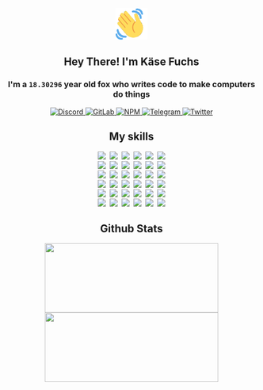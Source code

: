 <div><p align=center><img src=./resources/images/wave.gif width=64px height=64px></p><h2 align=center>Hey There! I'm Käse Fuchs</h2><h3 align=center>I'm a <code>18.30296</code> year old fox who writes code to make computers do things</h3><p align=center><a href=https://discord.com/users/507526681125322772><img alt=Discord src="https://img.shields.io/badge/Discord-5865F2?logo=discord&logoColor=white&style=flat-square#f9d307d82a83403808278e2e879c8603"> </a><a href=https://gitlab.com/kasefuchs><img alt=GitLab src="https://img.shields.io/badge/GitLab-330F63?logo=gitlab&logoColor=white&style=flat-square#f9d307d82a83403808278e2e879c8603"> </a><a href=https://npmjs.com/~kasefuchs><img alt=NPM src="https://img.shields.io/badge/NPM-CB3837?logo=npm&logoColor=white&style=flat-square#f9d307d82a83403808278e2e879c8603"> </a><a href=https://t.me/kasefuchs><img alt=Telegram src="https://img.shields.io/badge/Telegram-2CA5E0?logo=telegram&logoColor=white&style=flat-square#f9d307d82a83403808278e2e879c8603"> </a><a href=https://twitter.com/kasefuchs><img alt=Twitter src="https://img.shields.io/badge/Twitter-1DA1F2?logo=twitter&logoColor=white&style=flat-square#f9d307d82a83403808278e2e879c8603"></a></p><h2 align=center>My skills</h2><p align=center><a href=https://aws.amazon.com/ ><picture><source srcset="https://skillicons.dev/icons?i=aws&theme=dark#f9d307d82a83403808278e2e879c8603" media="(prefers-color-scheme: dark)"><source srcset="https://skillicons.dev/icons?i=aws&theme=light#f9d307d82a83403808278e2e879c8603" media="(prefers-color-scheme: light), (prefers-color-scheme: no-preference)"><img src="https://skillicons.dev/icons?i=aws&theme=light#f9d307d82a83403808278e2e879c8603"></picture></a>&nbsp;&nbsp;<a href=https://en.wikipedia.org/wiki/Bash_(Unix_shell)><picture><source srcset="https://skillicons.dev/icons?i=bash&theme=dark#f9d307d82a83403808278e2e879c8603" media="(prefers-color-scheme: dark)"><source srcset="https://skillicons.dev/icons?i=bash&theme=light#f9d307d82a83403808278e2e879c8603" media="(prefers-color-scheme: light), (prefers-color-scheme: no-preference)"><img src="https://skillicons.dev/icons?i=bash&theme=light#f9d307d82a83403808278e2e879c8603"></picture></a>&nbsp;&nbsp;<a href=https://discord.com/developers/docs><picture><source srcset="https://skillicons.dev/icons?i=bots&theme=dark#f9d307d82a83403808278e2e879c8603" media="(prefers-color-scheme: dark)"><source srcset="https://skillicons.dev/icons?i=bots&theme=light#f9d307d82a83403808278e2e879c8603" media="(prefers-color-scheme: light), (prefers-color-scheme: no-preference)"><img src="https://skillicons.dev/icons?i=bots&theme=light#f9d307d82a83403808278e2e879c8603"></picture></a>&nbsp;&nbsp;<a href=https://www.cloudflare.com/ ><picture><source srcset="https://skillicons.dev/icons?i=cloudflare&theme=dark#f9d307d82a83403808278e2e879c8603" media="(prefers-color-scheme: dark)"><source srcset="https://skillicons.dev/icons?i=cloudflare&theme=light#f9d307d82a83403808278e2e879c8603" media="(prefers-color-scheme: light), (prefers-color-scheme: no-preference)"><img src="https://skillicons.dev/icons?i=cloudflare&theme=light#f9d307d82a83403808278e2e879c8603"></picture></a>&nbsp;&nbsp;<a href=https://en.wikipedia.org/wiki/CSS><picture><source srcset="https://skillicons.dev/icons?i=css&theme=dark#f9d307d82a83403808278e2e879c8603" media="(prefers-color-scheme: dark)"><source srcset="https://skillicons.dev/icons?i=css&theme=light#f9d307d82a83403808278e2e879c8603" media="(prefers-color-scheme: light), (prefers-color-scheme: no-preference)"><img src="https://skillicons.dev/icons?i=css&theme=light#f9d307d82a83403808278e2e879c8603"></picture></a>&nbsp;&nbsp;<a href=https://www.docker.com/ ><picture><source srcset="https://skillicons.dev/icons?i=docker&theme=dark#f9d307d82a83403808278e2e879c8603" media="(prefers-color-scheme: dark)"><source srcset="https://skillicons.dev/icons?i=docker&theme=light#f9d307d82a83403808278e2e879c8603" media="(prefers-color-scheme: light), (prefers-color-scheme: no-preference)"><img src="https://skillicons.dev/icons?i=docker&theme=light#f9d307d82a83403808278e2e879c8603"></picture></a><br><a href=https://www.electronjs.org/ ><picture><source srcset="https://skillicons.dev/icons?i=electron&theme=dark#f9d307d82a83403808278e2e879c8603" media="(prefers-color-scheme: dark)"><source srcset="https://skillicons.dev/icons?i=electron&theme=light#f9d307d82a83403808278e2e879c8603" media="(prefers-color-scheme: light), (prefers-color-scheme: no-preference)"><img src="https://skillicons.dev/icons?i=electron&theme=light#f9d307d82a83403808278e2e879c8603"></picture></a>&nbsp;&nbsp;<a href=https://expressjs.com/ ><picture><source srcset="https://skillicons.dev/icons?i=express&theme=dark#f9d307d82a83403808278e2e879c8603" media="(prefers-color-scheme: dark)"><source srcset="https://skillicons.dev/icons?i=express&theme=light#f9d307d82a83403808278e2e879c8603" media="(prefers-color-scheme: light), (prefers-color-scheme: no-preference)"><img src="https://skillicons.dev/icons?i=express&theme=light#f9d307d82a83403808278e2e879c8603"></picture></a>&nbsp;&nbsp;<a href=https://www.figma.com/ ><picture><source srcset="https://skillicons.dev/icons?i=figma&theme=dark#f9d307d82a83403808278e2e879c8603" media="(prefers-color-scheme: dark)"><source srcset="https://skillicons.dev/icons?i=figma&theme=light#f9d307d82a83403808278e2e879c8603" media="(prefers-color-scheme: light), (prefers-color-scheme: no-preference)"><img src="https://skillicons.dev/icons?i=figma&theme=light#f9d307d82a83403808278e2e879c8603"></picture></a>&nbsp;&nbsp;<a href=https://firebase.google.com/ ><picture><source srcset="https://skillicons.dev/icons?i=firebase&theme=dark#f9d307d82a83403808278e2e879c8603" media="(prefers-color-scheme: dark)"><source srcset="https://skillicons.dev/icons?i=firebase&theme=light#f9d307d82a83403808278e2e879c8603" media="(prefers-color-scheme: light), (prefers-color-scheme: no-preference)"><img src="https://skillicons.dev/icons?i=firebase&theme=light#f9d307d82a83403808278e2e879c8603"></picture></a>&nbsp;&nbsp;<a href=https://flask.palletsprojects.com/ ><picture><source srcset="https://skillicons.dev/icons?i=flask&theme=dark#f9d307d82a83403808278e2e879c8603" media="(prefers-color-scheme: dark)"><source srcset="https://skillicons.dev/icons?i=flask&theme=light#f9d307d82a83403808278e2e879c8603" media="(prefers-color-scheme: light), (prefers-color-scheme: no-preference)"><img src="https://skillicons.dev/icons?i=flask&theme=light#f9d307d82a83403808278e2e879c8603"></picture></a>&nbsp;&nbsp;<a href=https://cloud.google.com/ ><picture><source srcset="https://skillicons.dev/icons?i=gcp&theme=dark#f9d307d82a83403808278e2e879c8603" media="(prefers-color-scheme: dark)"><source srcset="https://skillicons.dev/icons?i=gcp&theme=light#f9d307d82a83403808278e2e879c8603" media="(prefers-color-scheme: light), (prefers-color-scheme: no-preference)"><img src="https://skillicons.dev/icons?i=gcp&theme=light#f9d307d82a83403808278e2e879c8603"></picture></a><br><a href=https://git-scm.com/ ><picture><source srcset="https://skillicons.dev/icons?i=git&theme=dark#f9d307d82a83403808278e2e879c8603" media="(prefers-color-scheme: dark)"><source srcset="https://skillicons.dev/icons?i=git&theme=light#f9d307d82a83403808278e2e879c8603" media="(prefers-color-scheme: light), (prefers-color-scheme: no-preference)"><img src="https://skillicons.dev/icons?i=git&theme=light#f9d307d82a83403808278e2e879c8603"></picture></a>&nbsp;&nbsp;<a href=https://github.com/ ><picture><source srcset="https://skillicons.dev/icons?i=github&theme=dark#f9d307d82a83403808278e2e879c8603" media="(prefers-color-scheme: dark)"><source srcset="https://skillicons.dev/icons?i=github&theme=light#f9d307d82a83403808278e2e879c8603" media="(prefers-color-scheme: light), (prefers-color-scheme: no-preference)"><img src="https://skillicons.dev/icons?i=github&theme=light#f9d307d82a83403808278e2e879c8603"></picture></a>&nbsp;&nbsp;<a href=https://gitlab.com/ ><picture><source srcset="https://skillicons.dev/icons?i=gitlab&theme=dark#f9d307d82a83403808278e2e879c8603" media="(prefers-color-scheme: dark)"><source srcset="https://skillicons.dev/icons?i=gitlab&theme=light#f9d307d82a83403808278e2e879c8603" media="(prefers-color-scheme: light), (prefers-color-scheme: no-preference)"><img src="https://skillicons.dev/icons?i=gitlab&theme=light#f9d307d82a83403808278e2e879c8603"></picture></a>&nbsp;&nbsp;<a href=https://www.heroku.com/ ><picture><source srcset="https://skillicons.dev/icons?i=heroku&theme=dark#f9d307d82a83403808278e2e879c8603" media="(prefers-color-scheme: dark)"><source srcset="https://skillicons.dev/icons?i=heroku&theme=light#f9d307d82a83403808278e2e879c8603" media="(prefers-color-scheme: light), (prefers-color-scheme: no-preference)"><img src="https://skillicons.dev/icons?i=heroku&theme=light#f9d307d82a83403808278e2e879c8603"></picture></a>&nbsp;&nbsp;<a href=https://en.wikipedia.org/wiki/HTML><picture><source srcset="https://skillicons.dev/icons?i=html&theme=dark#f9d307d82a83403808278e2e879c8603" media="(prefers-color-scheme: dark)"><source srcset="https://skillicons.dev/icons?i=html&theme=light#f9d307d82a83403808278e2e879c8603" media="(prefers-color-scheme: light), (prefers-color-scheme: no-preference)"><img src="https://skillicons.dev/icons?i=html&theme=light#f9d307d82a83403808278e2e879c8603"></picture></a>&nbsp;&nbsp;<a href=https://en.wikipedia.org/wiki/JavaScript><picture><source srcset="https://skillicons.dev/icons?i=js&theme=dark#f9d307d82a83403808278e2e879c8603" media="(prefers-color-scheme: dark)"><source srcset="https://skillicons.dev/icons?i=js&theme=light#f9d307d82a83403808278e2e879c8603" media="(prefers-color-scheme: light), (prefers-color-scheme: no-preference)"><img src="https://skillicons.dev/icons?i=js&theme=light#f9d307d82a83403808278e2e879c8603"></picture></a><br><a href=https://en.wikipedia.org/wiki/Linux><picture><source srcset="https://skillicons.dev/icons?i=linux&theme=dark#f9d307d82a83403808278e2e879c8603" media="(prefers-color-scheme: dark)"><source srcset="https://skillicons.dev/icons?i=linux&theme=light#f9d307d82a83403808278e2e879c8603" media="(prefers-color-scheme: light), (prefers-color-scheme: no-preference)"><img src="https://skillicons.dev/icons?i=linux&theme=light#f9d307d82a83403808278e2e879c8603"></picture></a>&nbsp;&nbsp;<a href=https://mui.com/ ><picture><source srcset="https://skillicons.dev/icons?i=materialui&theme=dark#f9d307d82a83403808278e2e879c8603" media="(prefers-color-scheme: dark)"><source srcset="https://skillicons.dev/icons?i=materialui&theme=light#f9d307d82a83403808278e2e879c8603" media="(prefers-color-scheme: light), (prefers-color-scheme: no-preference)"><img src="https://skillicons.dev/icons?i=materialui&theme=light#f9d307d82a83403808278e2e879c8603"></picture></a>&nbsp;&nbsp;<a href=https://en.wikipedia.org/wiki/Markdown><picture><source srcset="https://skillicons.dev/icons?i=md&theme=dark#f9d307d82a83403808278e2e879c8603" media="(prefers-color-scheme: dark)"><source srcset="https://skillicons.dev/icons?i=md&theme=light#f9d307d82a83403808278e2e879c8603" media="(prefers-color-scheme: light), (prefers-color-scheme: no-preference)"><img src="https://skillicons.dev/icons?i=md&theme=light#f9d307d82a83403808278e2e879c8603"></picture></a>&nbsp;&nbsp;<a href=https://www.mongodb.com/ ><picture><source srcset="https://skillicons.dev/icons?i=mongodb&theme=dark#f9d307d82a83403808278e2e879c8603" media="(prefers-color-scheme: dark)"><source srcset="https://skillicons.dev/icons?i=mongodb&theme=light#f9d307d82a83403808278e2e879c8603" media="(prefers-color-scheme: light), (prefers-color-scheme: no-preference)"><img src="https://skillicons.dev/icons?i=mongodb&theme=light#f9d307d82a83403808278e2e879c8603"></picture></a>&nbsp;&nbsp;<a href=https://www.mysql.com/ ><picture><source srcset="https://skillicons.dev/icons?i=mysql&theme=dark#f9d307d82a83403808278e2e879c8603" media="(prefers-color-scheme: dark)"><source srcset="https://skillicons.dev/icons?i=mysql&theme=light#f9d307d82a83403808278e2e879c8603" media="(prefers-color-scheme: light), (prefers-color-scheme: no-preference)"><img src="https://skillicons.dev/icons?i=mysql&theme=light#f9d307d82a83403808278e2e879c8603"></picture></a>&nbsp;&nbsp;<a href=https://nextjs.org/ ><picture><source srcset="https://skillicons.dev/icons?i=nextjs&theme=dark#f9d307d82a83403808278e2e879c8603" media="(prefers-color-scheme: dark)"><source srcset="https://skillicons.dev/icons?i=nextjs&theme=light#f9d307d82a83403808278e2e879c8603" media="(prefers-color-scheme: light), (prefers-color-scheme: no-preference)"><img src="https://skillicons.dev/icons?i=nextjs&theme=light#f9d307d82a83403808278e2e879c8603"></picture></a><br><a href=https://nodejs.org/en/ ><picture><source srcset="https://skillicons.dev/icons?i=nodejs&theme=dark#f9d307d82a83403808278e2e879c8603" media="(prefers-color-scheme: dark)"><source srcset="https://skillicons.dev/icons?i=nodejs&theme=light#f9d307d82a83403808278e2e879c8603" media="(prefers-color-scheme: light), (prefers-color-scheme: no-preference)"><img src="https://skillicons.dev/icons?i=nodejs&theme=light#f9d307d82a83403808278e2e879c8603"></picture></a>&nbsp;&nbsp;<a href=https://www.postgresql.org/ ><picture><source srcset="https://skillicons.dev/icons?i=postgres&theme=dark#f9d307d82a83403808278e2e879c8603" media="(prefers-color-scheme: dark)"><source srcset="https://skillicons.dev/icons?i=postgres&theme=light#f9d307d82a83403808278e2e879c8603" media="(prefers-color-scheme: light), (prefers-color-scheme: no-preference)"><img src="https://skillicons.dev/icons?i=postgres&theme=light#f9d307d82a83403808278e2e879c8603"></picture></a>&nbsp;&nbsp;<a href=https://learn.microsoft.com/en-us/powershell/ ><picture><source srcset="https://skillicons.dev/icons?i=powershell&theme=dark#f9d307d82a83403808278e2e879c8603" media="(prefers-color-scheme: dark)"><source srcset="https://skillicons.dev/icons?i=powershell&theme=light#f9d307d82a83403808278e2e879c8603" media="(prefers-color-scheme: light), (prefers-color-scheme: no-preference)"><img src="https://skillicons.dev/icons?i=powershell&theme=light#f9d307d82a83403808278e2e879c8603"></picture></a>&nbsp;&nbsp;<a href=https://www.python.org/ ><picture><source srcset="https://skillicons.dev/icons?i=py&theme=dark#f9d307d82a83403808278e2e879c8603" media="(prefers-color-scheme: dark)"><source srcset="https://skillicons.dev/icons?i=py&theme=light#f9d307d82a83403808278e2e879c8603" media="(prefers-color-scheme: light), (prefers-color-scheme: no-preference)"><img src="https://skillicons.dev/icons?i=py&theme=light#f9d307d82a83403808278e2e879c8603"></picture></a>&nbsp;&nbsp;<a href=https://www.raspberrypi.org/ ><picture><source srcset="https://skillicons.dev/icons?i=raspberrypi&theme=dark#f9d307d82a83403808278e2e879c8603" media="(prefers-color-scheme: dark)"><source srcset="https://skillicons.dev/icons?i=raspberrypi&theme=light#f9d307d82a83403808278e2e879c8603" media="(prefers-color-scheme: light), (prefers-color-scheme: no-preference)"><img src="https://skillicons.dev/icons?i=raspberrypi&theme=light#f9d307d82a83403808278e2e879c8603"></picture></a>&nbsp;&nbsp;<a href=https://reactjs.org/ ><picture><source srcset="https://skillicons.dev/icons?i=react&theme=dark#f9d307d82a83403808278e2e879c8603" media="(prefers-color-scheme: dark)"><source srcset="https://skillicons.dev/icons?i=react&theme=light#f9d307d82a83403808278e2e879c8603" media="(prefers-color-scheme: light), (prefers-color-scheme: no-preference)"><img src="https://skillicons.dev/icons?i=react&theme=light#f9d307d82a83403808278e2e879c8603"></picture></a><br><a href=https://redux.js.org/ ><picture><source srcset="https://skillicons.dev/icons?i=redux&theme=dark#f9d307d82a83403808278e2e879c8603" media="(prefers-color-scheme: dark)"><source srcset="https://skillicons.dev/icons?i=redux&theme=light#f9d307d82a83403808278e2e879c8603" media="(prefers-color-scheme: light), (prefers-color-scheme: no-preference)"><img src="https://skillicons.dev/icons?i=redux&theme=light#f9d307d82a83403808278e2e879c8603"></picture></a>&nbsp;&nbsp;<a href=https://en.wikipedia.org/wiki/Regular_expression><picture><source srcset="https://skillicons.dev/icons?i=regex&theme=dark#f9d307d82a83403808278e2e879c8603" media="(prefers-color-scheme: dark)"><source srcset="https://skillicons.dev/icons?i=regex&theme=light#f9d307d82a83403808278e2e879c8603" media="(prefers-color-scheme: light), (prefers-color-scheme: no-preference)"><img src="https://skillicons.dev/icons?i=regex&theme=light#f9d307d82a83403808278e2e879c8603"></picture></a>&nbsp;&nbsp;<a href=https://en.wikipedia.org/wiki/Sass_(stylesheet_language)><picture><source srcset="https://skillicons.dev/icons?i=sass&theme=dark#f9d307d82a83403808278e2e879c8603" media="(prefers-color-scheme: dark)"><source srcset="https://skillicons.dev/icons?i=sass&theme=light#f9d307d82a83403808278e2e879c8603" media="(prefers-color-scheme: light), (prefers-color-scheme: no-preference)"><img src="https://skillicons.dev/icons?i=sass&theme=light#f9d307d82a83403808278e2e879c8603"></picture></a>&nbsp;&nbsp;<a href=https://www.typescriptlang.org/ ><picture><source srcset="https://skillicons.dev/icons?i=ts&theme=dark#f9d307d82a83403808278e2e879c8603" media="(prefers-color-scheme: dark)"><source srcset="https://skillicons.dev/icons?i=ts&theme=light#f9d307d82a83403808278e2e879c8603" media="(prefers-color-scheme: light), (prefers-color-scheme: no-preference)"><img src="https://skillicons.dev/icons?i=ts&theme=light#f9d307d82a83403808278e2e879c8603"></picture></a>&nbsp;&nbsp;<a href=https://unity.com/ ><picture><source srcset="https://skillicons.dev/icons?i=unity&theme=dark#f9d307d82a83403808278e2e879c8603" media="(prefers-color-scheme: dark)"><source srcset="https://skillicons.dev/icons?i=unity&theme=light#f9d307d82a83403808278e2e879c8603" media="(prefers-color-scheme: light), (prefers-color-scheme: no-preference)"><img src="https://skillicons.dev/icons?i=unity&theme=light#f9d307d82a83403808278e2e879c8603"></picture></a>&nbsp;&nbsp;<a href=https://workers.cloudflare.com/ ><picture><source srcset="https://skillicons.dev/icons?i=workers&theme=dark#f9d307d82a83403808278e2e879c8603" media="(prefers-color-scheme: dark)"><source srcset="https://skillicons.dev/icons?i=workers&theme=light#f9d307d82a83403808278e2e879c8603" media="(prefers-color-scheme: light), (prefers-color-scheme: no-preference)"><img src="https://skillicons.dev/icons?i=workers&theme=light#f9d307d82a83403808278e2e879c8603"></picture></a><br></p><h2 align=center>Github Stats</h2><p align=center><picture><source srcset="https://github-readme-stats-kasefuchs.vercel.app/api/?count_private=true&hide_border=true&hide_rank=true&line_height=20&hide_title=true&username=Kasefuchs&theme=dark#f9d307d82a83403808278e2e879c8603" media="(prefers-color-scheme: dark)"><source srcset="https://github-readme-stats-kasefuchs.vercel.app/api/?count_private=true&hide_border=true&hide_rank=true&line_height=20&hide_title=true&username=Kasefuchs&theme=light#f9d307d82a83403808278e2e879c8603" media="(prefers-color-scheme: light), (prefers-color-scheme: no-preference)"><img align=middle width=350 height=140 src="https://github-readme-stats-kasefuchs.vercel.app/api/?count_private=true&hide_border=true&hide_rank=true&line_height=20&hide_title=true&username=Kasefuchs&theme=light#f9d307d82a83403808278e2e879c8603"></picture><picture><source srcset="https://github-readme-stats-kasefuchs.vercel.app/api/top-langs/?count_private=true&hide_border=true&layout=compact&username=Kasefuchs&theme=dark#f9d307d82a83403808278e2e879c8603" media="(prefers-color-scheme: dark)"><source srcset="https://github-readme-stats-kasefuchs.vercel.app/api/top-langs/?count_private=true&hide_border=true&layout=compact&username=Kasefuchs&theme=light#f9d307d82a83403808278e2e879c8603" media="(prefers-color-scheme: light), (prefers-color-scheme: no-preference)"><img align=middle width=350 height=140 src="https://github-readme-stats-kasefuchs.vercel.app/api/top-langs/?count_private=true&hide_border=true&layout=compact&username=Kasefuchs&theme=light#f9d307d82a83403808278e2e879c8603"></picture></p><img src="https://hit.yhype.me/github/profile?user_id=64592097#f9d307d82a83403808278e2e879c8603" alt=""></div>